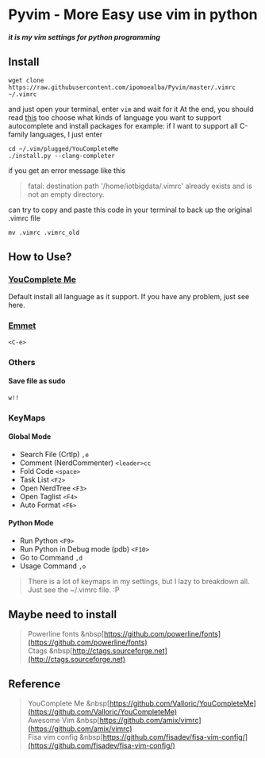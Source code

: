 Pyvim - More Easy use vim in python  
======
##### it is my vim settings for python programming

Install 
--------
```shell
wget clone https://raw.githubusercontent.com/ipomoealba/Pyvim/master/.vimrc ~/.vimrc
``` 

and just open your terminal, enter `vim` and wait for it 
At the end, you should read [this](https://github.com/Valloric/YouCompleteMe) too choose what kinds of language you want to support autocomplete and install packages
for example:
if I want to support all C-family languages, I just enter 

```shell
cd ~/.vim/plugged/YouCompleteMe
./install.py --clang-completer
```
if you get an error message like this 
>fatal: destination path '/home/iotbigdata/.vimrc' already exists and is not an empty directory.

can try to copy and paste this code in your terminal to back up the original .vimrc file 


```shell
mv .vimrc .vimrc_old 
```

How to Use?
----------
### [YouComplete Me](https://github.com/Valloric/YouCompleteMe)
Default install all language as it support.
If you have any problem, just see here. 

### [Emmet](https://docs.emmet.io)
```
<C-e>
```

### Others
#### Save file as sudo 
```
w!!
```
### KeyMaps

#### Global Mode
* Search File \(Crtlp\)
`,e`
* Comment \(NerdCommenter\)
`<leader>cc` 
* Fold Code 
`<space>`
* Task List
`<F2>`
* Open NerdTree
`<F3>`
* Open Taglist
`<F4>`
* Auto Format 
`<F6>`

#### Python Mode
* Run Python 
`<F9>`
* Run Python in Debug mode \(pdb\)
`<F10>`
* Go to Command 
`,d`
* Usage Command 
`,o`

> There is a lot of keymaps in my settings, but I lazy to breakdown all. Just see the ~/.vimrc file. :P

Maybe need to install 
---------------------
> Powerline fonts &nbsp[https://github.com/powerline/fonts](https://github.com/powerline/fonts) <br>
> Ctags &nbsp[http://ctags.sourceforge.net](http://ctags.sourceforge.net)



Reference
---------
> YouComplete Me &nbsp[https://github.com/Valloric/YouCompleteMe](https://github.com/Valloric/YouCompleteMe)<br>
> Awesome Vim &nbsp[https://github.com/amix/vimrc](https://github.com/amix/vimrc)<br>
> Fisa vim config &nbsp[https://github.com/fisadev/fisa-vim-config/](https://github.com/fisadev/fisa-vim-config/)<br>

